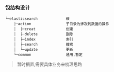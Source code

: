 ### 包结构设计

```
└─elasticsearch 			根
    ├─action				子目录为涉及到数据的操作
    │  ├─creat				创建
    │  ├─delete				删除
    │  ├─index				索引
    │  ├─search				搜索
    │  └─update				更新
    └─common				通用,暂定
```

> 暂时搁置,需要具体业务来梳理思路

